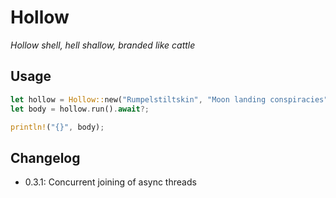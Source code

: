 # Hollow
*Hollow shell, hell shallow, branded like cattle*

## Usage
```rust
let hollow = Hollow::new("Rumpelstiltskin", "Moon landing conspiracies", "ja");
let body = hollow.run().await?;

println!("{}", body);
```

## Changelog
- 0.3.1: Concurrent joining of async threads
